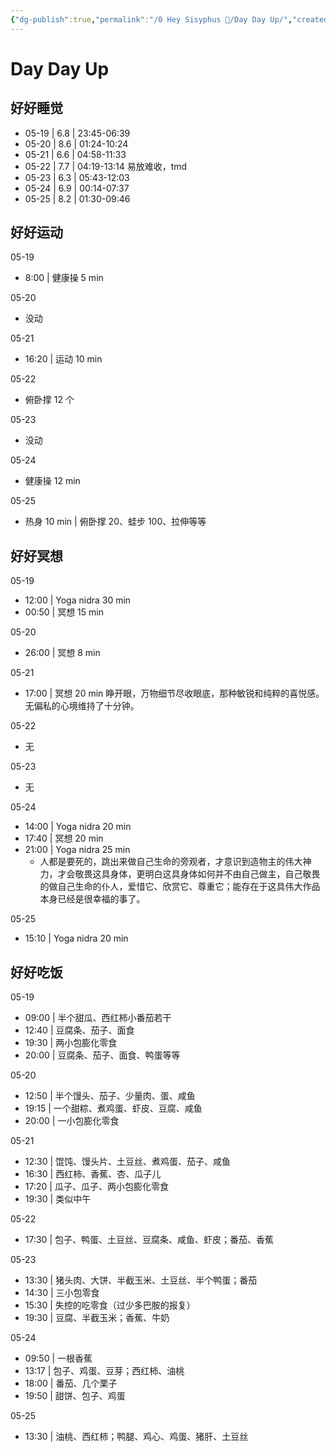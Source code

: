 ```yaml
---
{"dg-publish":true,"permalink":"/0 Hey Sisyphus 🤚/Day Day Up/","created":"2023-04-20T09:35:44.021+08:00","updated":"2023-05-25T16:32:21.151+08:00"}
---
```


# Day Day Up

## 好好睡觉

- 05-19 | 6.8 | 23:45-06:39 
- 05-20 | 8.6 | 01:24-10:24 
- 05-21 | 6.6 | 04:58-11:33 
- 05-22 | 7.7 | 04:19-13:14  易放难收，tmd
- 05-23 | 6.3 | 05:43-12:03
- 05-24 | 6.9 | 00:14-07:37 
- 05-25 | 8.2 | 01:30-09:46 

## 好好运动

05-19

- 8:00 | 健康操 5 min

05-20

- 没动

05-21

- 16:20 | 运动 10 min

05-22

- 俯卧撑 12 个

05-23

- 没动

05-24

- 健康操 12 min

05-25

- 热身 10 min | 俯卧撑 20、蛙步 100、拉伸等等

## 好好冥想

05-19

- 12:00 | Yoga nidra 30 min
- 00:50 | 冥想 15 min

05-20

- 26:00 | 冥想 8 min

05-21

- 17:00 | 冥想 20 min
  睁开眼，万物细节尽收眼底，那种敏锐和纯粹的喜悦感。
  无偏私的心境维持了十分钟。

05-22

- 无

05-23

- 无

05-24

- 14:00 | Yoga nidra 20 min
- 17:40 | 冥想 20 min
- 21:00 | Yoga nidra 25 min
	- 人都是要死的，跳出来做自己生命的旁观者，才意识到造物主的伟大神力，才会敬畏这具身体，更明白这具身体如何并不由自己做主，自己敬畏的做自己生命的仆人，爱惜它、欣赏它、尊重它；能存在于这具伟大作品本身已经是很幸福的事了。

05-25

- 15:10 | Yoga nidra 20 min

## 好好吃饭

05-19

- 09:00 | 半个甜瓜、西红柿小番茄若干
- 12:40 | 豆腐条、茄子、面食
- 19:30 | 两小包膨化零食
- 20:00 | 豆腐条、茄子、面食、鸭蛋等等

05-20

- 12:50 | 半个馒头、茄子、少量肉、蛋、咸鱼
- 19:15 | 一个甜粽、煮鸡蛋、虾皮、豆腐、咸鱼
- 20:00 | 一小包膨化零食

05-21

- 12:30 | 馄饨、馒头片、土豆丝、煮鸡蛋、茄子、咸鱼
- 16:30 | 西红柿、香蕉、杏、瓜子儿
- 17:20 | 瓜子、瓜子、两小包膨化零食
- 19:30 | 类似中午

05-22

- 17:30 | 包子、鸭蛋、土豆丝、豆腐条、咸鱼、虾皮；番茄、香蕉

05-23

- 13:30 | 猪头肉、大饼、半截玉米、土豆丝、半个鸭蛋；番茄
- 14:30 | 三小包零食
- 15:30 | 失控的吃零食（过少多巴胺的报复）
- 19:30 | 豆腐、半截玉米；香蕉、牛奶

05-24

- 09:50 | 一根香蕉
- 13:17 | 包子、鸡蛋、豆芽；西红柿、油桃
- 18:00 | 番茄、几个栗子
- 19:50 | 甜饼、包子、鸡蛋

05-25

- 13:30 | 油桃、西红柿；鸭腿、鸡心、鸡蛋、猪肝、土豆丝
